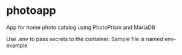 # photoapp

App for home photo catalog using PhotoPrism and MariaDB

Use .env to pass secrets to the container. Sample file is named env-example



